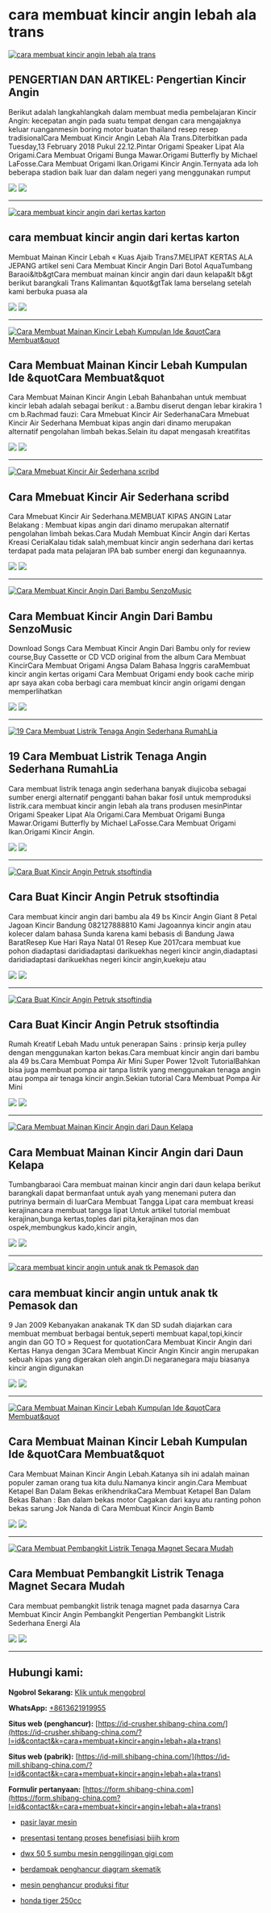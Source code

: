 # cara membuat kincir angin lebah ala trans

<a href="https://swt.shibang-china.com/?l=id&img&k=cara+membuat+kincir+angin+lebah+ala+trans" target="_blank">![cara membuat kincir angin lebah ala trans](http://static.shibang-china.com/all-800x300/1238.jpg)</a>

## PENGERTIAN DAN ARTIKEL: Pengertian Kincir Angin
Berikut adalah langkahlangkah dalam membuat media pembelajaran Kincir Angin: kecepatan angin pada suatu tempat dengan cara mengajaknya keluar ruanganmesin boring motor buatan thailand resep resep tradisionalCara Membuat Kincir Angin Lebah Ala Trans.Diterbitkan pada Tuesday,13 February 2018 Pukul 22.12.Pintar Origami Speaker Lipat Ala Origami.Cara Membuat Origami Bunga Mawar.Origami Butterfly by Michael LaFosse.Cara Membuat Origami Ikan.Origami Kincir Angin.Ternyata ada loh beberapa stadion baik luar dan dalam negeri yang menggunakan rumput


<a href="https://whatsapp.shibangsoft.com/WhatsApp.php" target="_blank" title="WhatsApp">![](http://static.shibang-china.com/icon/whatsapp.png)</a> <a href="https://swt.shibang-china.com/?l=id&icon&k=cara+membuat+kincir+angin+lebah+ala+trans" target="_blank">![](http://static.shibang-china.com/icon/chat-id.png)</a>

---

<a href="https://swt.shibang-china.com/?l=id&img&k=cara+membuat+kincir+angin+lebah+ala+trans" target="_blank">![cara membuat kincir angin dari kertas karton](http://static.shibang-china.com/all-800x300/681.jpg)</a>

## cara membuat kincir angin dari kertas karton
Membuat Mainan Kincir Lebah « Kuas Ajaib Trans7.MELIPAT KERTAS ALA JEPANG artikel seni Cara Membuat Kincir Angin Dari Botol AquaTumbang Baraoi&ltb&gtCara membuat mainan kincir angin dari daun kelapa&lt b&gt berikut barangkali Trans Kalimantan &quot&gtTak lama berselang setelah kami berbuka puasa ala


<a href="https://whatsapp.shibangsoft.com/WhatsApp.php" target="_blank" title="WhatsApp">![](http://static.shibang-china.com/icon/whatsapp.png)</a> <a href="https://swt.shibang-china.com/?l=id&icon&k=cara+membuat+kincir+angin+lebah+ala+trans" target="_blank">![](http://static.shibang-china.com/icon/chat-id.png)</a>

---

<a href="https://swt.shibang-china.com/?l=id&img&k=cara+membuat+kincir+angin+lebah+ala+trans" target="_blank">![Cara Membuat Mainan Kincir Lebah Kumpulan Ide &quotCara Membuat&quot](http://static.shibang-china.com/all-800x300/209.jpg)</a>

## Cara Membuat Mainan Kincir Lebah Kumpulan Ide &quotCara Membuat&quot
Cara Membuat Mainan Kincir Angin Lebah Bahanbahan untuk membuat kincir lebah adalah sebagai berikut : a.Bambu diserut dengan lebar kirakira 1 cm b.Rachmad fauzi: Cara Mmebuat Kincir Air SederhanaCara Mmebuat Kincir Air Sederhana Membuat kipas angin dari dinamo merupakan alternatif pengolahan limbah bekas.Selain itu dapat mengasah kreatifitas


<a href="https://whatsapp.shibangsoft.com/WhatsApp.php" target="_blank" title="WhatsApp">![](http://static.shibang-china.com/icon/whatsapp.png)</a> <a href="https://swt.shibang-china.com/?l=id&icon&k=cara+membuat+kincir+angin+lebah+ala+trans" target="_blank">![](http://static.shibang-china.com/icon/chat-id.png)</a>

---

<a href="https://swt.shibang-china.com/?l=id&img&k=cara+membuat+kincir+angin+lebah+ala+trans" target="_blank">![Cara Mmebuat Kincir Air Sederhana scribd](http://static.shibang-china.com/all-800x300/753.jpg)</a>

## Cara Mmebuat Kincir Air Sederhana scribd
Cara Mmebuat Kincir Air Sederhana.MEMBUAT KIPAS ANGIN Latar Belakang : Membuat kipas angin dari dinamo merupakan alternatif pengolahan limbah bekas.Cara Mudah Membuat Kincir Angin dari Kertas Kreasi CeriaKalau tidak salah,membuat kincir angin sederhana dari kertas terdapat pada mata pelajaran IPA bab sumber energi dan kegunaannya.


<a href="https://whatsapp.shibangsoft.com/WhatsApp.php" target="_blank" title="WhatsApp">![](http://static.shibang-china.com/icon/whatsapp.png)</a> <a href="https://swt.shibang-china.com/?l=id&icon&k=cara+membuat+kincir+angin+lebah+ala+trans" target="_blank">![](http://static.shibang-china.com/icon/chat-id.png)</a>

---

<a href="https://swt.shibang-china.com/?l=id&img&k=cara+membuat+kincir+angin+lebah+ala+trans" target="_blank">![Cara Membuat Kincir Angin Dari Bambu SenzoMusic](http://static.shibang-china.com/all-800x300/1467.jpg)</a>

## Cara Membuat Kincir Angin Dari Bambu SenzoMusic
Download Songs Cara Membuat Kincir Angin Dari Bambu only for review course,Buy Cassette or CD VCD original from the album Cara Membuat KincirCara Membuat Origami Angsa Dalam Bahasa Inggris caraMembuat kincir angin kertas origami Cara Membuat Origami endy book cache mirip apr saya akan coba berbagi cara membuat kincir angin origami dengan memperlihatkan


<a href="https://whatsapp.shibangsoft.com/WhatsApp.php" target="_blank" title="WhatsApp">![](http://static.shibang-china.com/icon/whatsapp.png)</a> <a href="https://swt.shibang-china.com/?l=id&icon&k=cara+membuat+kincir+angin+lebah+ala+trans" target="_blank">![](http://static.shibang-china.com/icon/chat-id.png)</a>

---

<a href="https://swt.shibang-china.com/?l=id&img&k=cara+membuat+kincir+angin+lebah+ala+trans" target="_blank">![19 Cara Membuat Listrik Tenaga Angin Sederhana RumahLia](http://static.shibang-china.com/all-800x300/541.jpg)</a>

## 19 Cara Membuat Listrik Tenaga Angin Sederhana RumahLia
Cara membuat listrik tenaga angin sederhana banyak diujicoba sebagai sumber energi alternatif pengganti bahan bakar fosil untuk memproduksi listrik.cara membuat kincir angin lebah ala trans produsen mesinPintar Origami Speaker Lipat Ala Origami.Cara Membuat Origami Bunga Mawar.Origami Butterfly by Michael LaFosse.Cara Membuat Origami Ikan.Origami Kincir Angin.


<a href="https://whatsapp.shibangsoft.com/WhatsApp.php" target="_blank" title="WhatsApp">![](http://static.shibang-china.com/icon/whatsapp.png)</a> <a href="https://swt.shibang-china.com/?l=id&icon&k=cara+membuat+kincir+angin+lebah+ala+trans" target="_blank">![](http://static.shibang-china.com/icon/chat-id.png)</a>

---

<a href="https://swt.shibang-china.com/?l=id&img&k=cara+membuat+kincir+angin+lebah+ala+trans" target="_blank">![Cara Buat Kincir Angin Petruk stsoftindia](http://static.shibang-china.com/all-800x300/953.jpg)</a>

## Cara Buat Kincir Angin Petruk stsoftindia
Cara membuat kincir angin dari bambu ala 49 bs Kincir Angin Giant 8 Petal Jagoan Kincir Bandung 082127888810 Kami Jagoannya kincir angin atau kolecer dalam bahasa Sunda karena kami bebasis di Bandung Jawa BaratResep Kue Hari Raya Natal 01 Resep Kue 2017cara membuat kue pohon diadaptasi daridiadaptasi darikuekhas negeri kincir angin,diadaptasi daridiadaptasi darikuekhas negeri kincir angin,kuekeju atau


<a href="https://whatsapp.shibangsoft.com/WhatsApp.php" target="_blank" title="WhatsApp">![](http://static.shibang-china.com/icon/whatsapp.png)</a> <a href="https://swt.shibang-china.com/?l=id&icon&k=cara+membuat+kincir+angin+lebah+ala+trans" target="_blank">![](http://static.shibang-china.com/icon/chat-id.png)</a>

---

<a href="https://swt.shibang-china.com/?l=id&img&k=cara+membuat+kincir+angin+lebah+ala+trans" target="_blank">![Cara Buat Kincir Angin Petruk stsoftindia](http://static.shibang-china.com/all-800x300/1205.jpg)</a>

## Cara Buat Kincir Angin Petruk stsoftindia
Rumah Kreatif Lebah Madu untuk penerapan Sains : prinsip kerja pulley dengan menggunakan karton bekas.Cara membuat kincir angin dari bambu ala 49 bs.Cara Membuat Pompa Air Mini Super Power 12volt TutorialBahkan bisa juga membuat pompa air tanpa listrik yang menggunakan tenaga angin atau pompa air tenaga kincir angin.Sekian tutorial Cara Membuat Pompa Air Mini


<a href="https://whatsapp.shibangsoft.com/WhatsApp.php" target="_blank" title="WhatsApp">![](http://static.shibang-china.com/icon/whatsapp.png)</a> <a href="https://swt.shibang-china.com/?l=id&icon&k=cara+membuat+kincir+angin+lebah+ala+trans" target="_blank">![](http://static.shibang-china.com/icon/chat-id.png)</a>

---

<a href="https://swt.shibang-china.com/?l=id&img&k=cara+membuat+kincir+angin+lebah+ala+trans" target="_blank">![Cara Membuat Mainan Kincir Angin dari Daun Kelapa](http://static.shibang-china.com/all-800x300/270.jpg)</a>

## Cara Membuat Mainan Kincir Angin dari Daun Kelapa
Tumbangbaraoi Cara membuat mainan kincir angin dari daun kelapa berikut barangkali dapat bermanfaat untuk ayah yang menemani putera dan putrinya bermain di luarCara Membuat Tangga Lipat cara membuat kreasi kerajinancara membuat tangga lipat Untuk artikel tutorial membuat kerajinan,bunga kertas,toples dari pita,kerajinan mos dan ospek,membungkus kado,kincir angin,


<a href="https://whatsapp.shibangsoft.com/WhatsApp.php" target="_blank" title="WhatsApp">![](http://static.shibang-china.com/icon/whatsapp.png)</a> <a href="https://swt.shibang-china.com/?l=id&icon&k=cara+membuat+kincir+angin+lebah+ala+trans" target="_blank">![](http://static.shibang-china.com/icon/chat-id.png)</a>

---

<a href="https://swt.shibang-china.com/?l=id&img&k=cara+membuat+kincir+angin+lebah+ala+trans" target="_blank">![cara membuat kincir angin untuk anak tk Pemasok dan](http://static.shibang-china.com/all-800x300/22.jpg)</a>

## cara membuat kincir angin untuk anak tk Pemasok dan
9 Jan 2009 Kebanyakan anakanak TK dan SD sudah diajarkan cara membuat membuat berbagai bentuk,seperti membuat kapal,topi,kincir angin dan GO TO » Request for quotationCara Membuat Kincir Angin dari Kertas Hanya dengan 3Cara Membuat Kincir Angin Kincir angin merupakan sebuah kipas yang digerakan oleh angin.Di negaranegara maju biasanya kincir angin digunakan


<a href="https://whatsapp.shibangsoft.com/WhatsApp.php" target="_blank" title="WhatsApp">![](http://static.shibang-china.com/icon/whatsapp.png)</a> <a href="https://swt.shibang-china.com/?l=id&icon&k=cara+membuat+kincir+angin+lebah+ala+trans" target="_blank">![](http://static.shibang-china.com/icon/chat-id.png)</a>

---

<a href="https://swt.shibang-china.com/?l=id&img&k=cara+membuat+kincir+angin+lebah+ala+trans" target="_blank">![Cara Membuat Mainan Kincir Lebah Kumpulan Ide &quotCara Membuat&quot](http://static.shibang-china.com/all-800x300/1413.jpg)</a>

## Cara Membuat Mainan Kincir Lebah Kumpulan Ide &quotCara Membuat&quot
Cara Membuat Mainan Kincir Angin Lebah.Katanya sih ini adalah mainan populer zaman orang tua kita dulu.Namanya kincir angin.Cara Membuat Ketapel Ban Dalam Bekas erikhendrikaCara Membuat Ketapel Ban Dalam Bekas Bahan : Ban dalam bekas motor Cagakan dari kayu atu ranting pohon bekas sarung Jok Nanda di Cara Membuat Kincir Angin Bamb


<a href="https://whatsapp.shibangsoft.com/WhatsApp.php" target="_blank" title="WhatsApp">![](http://static.shibang-china.com/icon/whatsapp.png)</a> <a href="https://swt.shibang-china.com/?l=id&icon&k=cara+membuat+kincir+angin+lebah+ala+trans" target="_blank">![](http://static.shibang-china.com/icon/chat-id.png)</a>

---

<a href="https://swt.shibang-china.com/?l=id&img&k=cara+membuat+kincir+angin+lebah+ala+trans" target="_blank">![Cara Membuat Pembangkit Listrik Tenaga Magnet Secara Mudah](http://static.shibang-china.com/all-800x300/1461.jpg)</a>

## Cara Membuat Pembangkit Listrik Tenaga Magnet Secara Mudah
Cara membuat pembangkit listrik tenaga magnet pada dasarnya Cara Membuat Kincir Angin Pembangkit Pengertian Pembangkit Listrik Sederhana Energi Ala

<a href="https://whatsapp.shibangsoft.com/WhatsApp.php" target="_blank" title="WhatsApp">![](http://static.shibang-china.com/icon/whatsapp.png)</a> <a href="https://swt.shibang-china.com/?l=id&icon&k=cara+membuat+kincir+angin+lebah+ala+trans" target="_blank">![](http://static.shibang-china.com/icon/chat-id.png)</a>

---
## Hubungi kami:

**Ngobrol Sekarang:** [Klik untuk mengobrol](https://swt.shibang-china.com?l=id&contact&k=cara+membuat+kincir+angin+lebah+ala+trans)

**WhatsApp:**  [+8613621919955](https://whatsapp.shibangsoft.com/WhatsApp.php)

**Situs web (penghancur):** [https://id-crusher.shibang-china.com/](https://id-crusher.shibang-china.com/?l=id&contact&k=cara+membuat+kincir+angin+lebah+ala+trans)

**Situs web (pabrik):** [https://id-mill.shibang-china.com/](https://id-mill.shibang-china.com/?l=id&contact&k=cara+membuat+kincir+angin+lebah+ala+trans)

**Formulir pertanyaan:** [https://form.shibang-china.com](https://form.shibang-china.com?l=id&contact&k=cara+membuat+kincir+angin+lebah+ala+trans)

* [pasir layar mesin](../47/pasir%20layar%20mesin.md)

* [presentasi tentang proses benefisiasi bijih krom](../41/presentasi%20tentang%20proses%20benefisiasi%20bijih%20krom.md)

* [dwx 50 5 sumbu mesin penggilingan gigi com](../41/dwx%2050%205%20sumbu%20mesin%20penggilingan%20gigi%20com.md)

* [berdampak penghancur diagram skematik](../41/berdampak%20penghancur%20diagram%20skematik.md)

* [mesin penghancur produksi fitur](../43/mesin%20penghancur%20produksi%20fitur.md)

* [honda tiger 250cc](../42/honda%20tiger%20250cc.md)